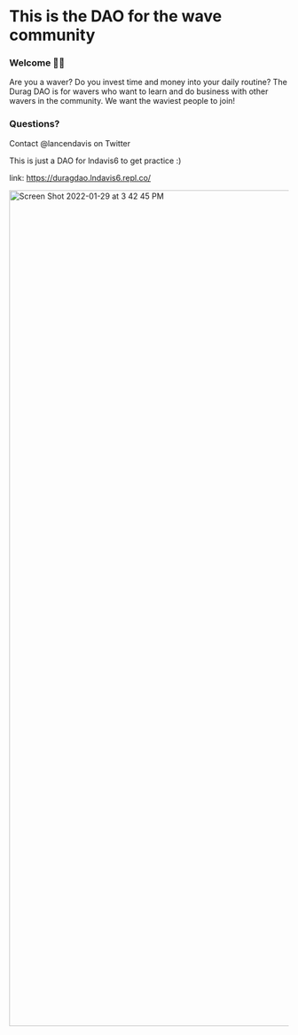 # This is the DAO for the wave community

### **Welcome 👋🏾**
Are you a waver? Do you invest time and money into your daily routine? The Durag DAO is for wavers who want to learn and do business with other wavers in the community. We want the waviest people to join!

### **Questions?**
Contact @lancendavis on Twitter

This is just a DAO for lndavis6 to get practice :)

link: https://duragdao.lndavis6.repl.co/

<img width="1508" alt="Screen Shot 2022-01-29 at 3 42 45 PM" src="https://user-images.githubusercontent.com/40670744/151676928-31887d32-0be8-4b78-b1f7-c0682a9872a9.png">
